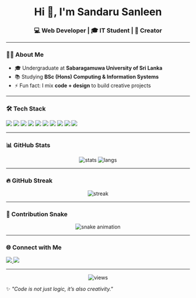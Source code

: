 <!-- Creative GitHub Profile README for Sandaru Sanleen (Leen) -->

<h1 align="center">Hi 👋, I'm Sandaru Sanleen </h1>
<h3 align="center">💻 Web Developer | 🎓 IT Student | 🎥 Creator</h3>

---

### 👨‍💻 About Me  
- 🎓 Undergraduate at **Sabaragamuwa University of Sri Lanka**  
- 📚 Studying **BSc (Hons) Computing & Information Systems**     
- ⚡ Fun fact: I mix **code + design** to build creative projects  

---

### 🛠️ Tech Stack  
<p>
  <img src="https://img.shields.io/badge/Java-ED8B00?style=for-the-badge&logo=java&logoColor=white"/>
  <img src="https://img.shields.io/badge/Python-3776AB?style=for-the-badge&logo=python&logoColor=white"/>
  <img src="https://img.shields.io/badge/JavaScript-F7DF1E?style=for-the-badge&logo=javascript&logoColor=black"/>
  <img src="https://img.shields.io/badge/HTML5-E34F26?style=for-the-badge&logo=html5&logoColor=white"/>
  <img src="https://img.shields.io/badge/CSS3-1572B6?style=for-the-badge&logo=css3&logoColor=white"/>
  <img src="https://img.shields.io/badge/React-61DAFB?style=for-the-badge&logo=react&logoColor=black"/>
  <img src="https://img.shields.io/badge/Node.js-43853D?style=for-the-badge&logo=node.js&logoColor=white"/>
  <img src="https://img.shields.io/badge/MySQL-4479A1?style=for-the-badge&logo=mysql&logoColor=white"/>
  <img src="https://img.shields.io/badge/Figma-F24E1E?style=for-the-badge&logo=figma&logoColor=white"/>
  <img src="https://img.shields.io/badge/Photoshop-31A8FF?style=for-the-badge&logo=adobephotoshop&logoColor=white"/>
</p>

---

### 📊 GitHub Stats  
<p align="center">
  <img src="https://github-readme-stats.vercel.app/api?username=sandarusanleen&show_icons=true&theme=radical" alt="stats" />
  <img src="https://github-readme-stats.vercel.app/api/top-langs/?username=sandarusanleen&layout=compact&theme=radical" alt="langs" />
</p>

---

### 🔥 GitHub Streak  
<p align="center">
  <img src="https://github-readme-streak-stats.herokuapp.com/?user=sandarusanleen&theme=radical" alt="streak"/>
</p>

---

### 🐍 Contribution Snake  
<p align="center">
  <img src="https://github.com/sandarusanleen/snk/blob/output/github-contribution-grid-snake.svg" alt="snake animation"/>
</p>

---

### 🌐 Connect with Me  
<p>
  <a href="https://www.linkedin.com/in/sandaru-bandarigodage-107b7a26a?utm_source=share&utm_campaign=share_via&utm_content=profile&utm_medium=android_app" target="_blank">
    <img src="https://img.shields.io/badge/LinkedIn-Connect-blue?style=for-the-badge&logo=linkedin"/>
  </a>
  <a href="https://sandarusanleen.github.io/portfolio/" target="_blank">
    <img src="https://img.shields.io/badge/Portfolio-Visit-orange?style=for-the-badge&logo=google-chrome"/>
  </a>
</p>

---

<p align="center">
  <img src="https://komarev.com/ghpvc/?username=YOUR_GITHUB_USERNAME&label=Profile%20views&color=0e75b6&style=flat" alt="views"/>
</p>

✨ *"Code is not just logic, it’s also creativity."*  
